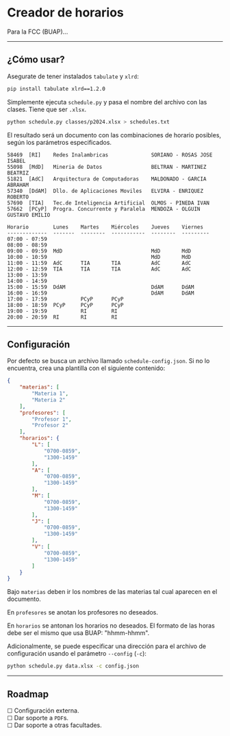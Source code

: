 # Creador de horarios

Para la FCC (BUAP)...

---

## ¿Cómo usar?

Asegurate de tener instalados `tabulate` y `xlrd`:
```bash
pip install tabulate xlrd==1.2.0
```

Simplemente ejecuta `schedule.py` y pasa el nombre del archivo con las clases. Tiene que ser `.xlsx`.
```bash
python schedule.py classes/p2024.xlsx > schedules.txt
```

El resultado será un documento con las combinaciones de horario posibles,
según los parámetros especificados.
```
58469  [RI]    Redes Inalambricas              SORIANO - ROSAS JOSE ISABEL
55098  [MdD]   Mineria de Datos                BELTRAN - MARTINEZ BEATRIZ
51821  [AdC]   Arquitectura de Computadoras    MALDONADO - GARCIA ABRAHAM
57340  [DdAM]  Dllo. de Aplicaciones Moviles   ELVIRA - ENRIQUEZ ROBERTO
57690  [TIA]   Tec.de Inteligencia Artificial  OLMOS - PINEDA IVAN
57662  [PCyP]  Progra. Concurrente y Paralela  MENDOZA - OLGUIN GUSTAVO EMILIO

Horario        Lunes    Martes    Miércoles    Jueves    Viernes
-------------  -------  --------  -----------  --------  ---------
07:00 - 07:59
08:00 - 08:59
09:00 - 09:59  MdD                             MdD       MdD
10:00 - 10:59                                  MdD       MdD
11:00 - 11:59  AdC      TIA       TIA          AdC       AdC
12:00 - 12:59  TIA      TIA       TIA          AdC       AdC
13:00 - 13:59
14:00 - 14:59
15:00 - 15:59  DdAM                            DdAM      DdAM
16:00 - 16:59                                  DdAM      DdAM
17:00 - 17:59           PCyP      PCyP
18:00 - 18:59  PCyP     PCyP      PCyP
19:00 - 19:59           RI        RI
20:00 - 20:59  RI       RI        RI
```

----

## Configuración

Por defecto se busca un archivo llamado `schedule-config.json`. Si no lo encuentra,
crea una plantilla con el siguiente contenido:
```json
{
    "materias": [
        "Materia 1",
        "Materia 2"
    ],
    "profesores": [
        "Profesor 1",
        "Profesor 2"
    ],
    "horarios": {
        "L": [
            "0700-0859",
            "1300-1459"
        ],
        "A": [
            "0700-0859",
            "1300-1459"
        ],
        "M": [
            "0700-0859",
            "1300-1459"
        ],
        "J": [
            "0700-0859",
            "1300-1459"
        ],
        "V": [
            "0700-0859",
            "1300-1459"
        ]
    }
}
```

Bajo `materias` deben ir los nombres de las materias tal cual aparecen
en el documento.

En `profesores` se anotan los profesores no deseados.

En `horarios` se antonan los horarios no deseados. El formato de las horas
debe ser el mismo que usa BUAP: "hhmm-hhmm".

Adicionalmente, se puede especificar una dirección para el archivo de configuración
usando el parámetro `--config` (`-c`):
```bash
python schedule.py data.xlsx -c config.json
```

----

## Roadmap

 ☐ Configuración externa. \
 ☐ Dar soporte a `PDF`s. \
 ☐ Dar soporte a otras facultades.
